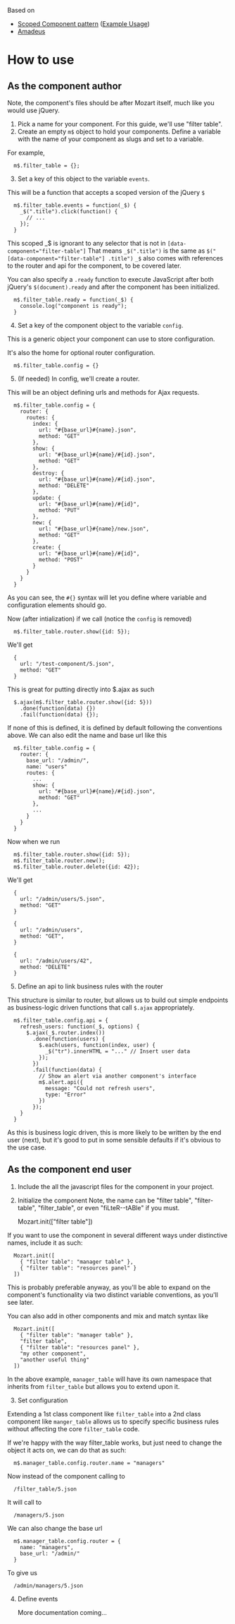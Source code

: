 Based on
 - [Scoped Component pattern](https://gist.github.com/adamjgrant/599530dab67db17c5b2d) ([Example Usage](http://codepen.io/ajkochanowicz/pen/pyeqpO))
 - [Amadeus](http://getkickstart.com/amadeus/)

# How to use

## As the component author

Note, the component's files should be after Mozart itself, much like you would
use jQuery.

1. Pick a name for your component. For this guide, we'll use "filter table".
2. Create an empty `m$` object to hold your components. Define a variable with the name of your component as slugs and set to a variable.

  For example,

      m$.filter_table = {};

3. Set a key of this object to the variable `events`.

  This will be a function that accepts a scoped version of the jQuery `$`

      m$.filter_table.events = function(_$) {
        _$(".title").click(function() {
          // ...  
        });
      }

  This scoped _$ is ignorant to any selector that is not in `[data-component="filter-table"]`
  That means `_$(".title")` is the same as `$("[data-component="filter-table"] .title")`
  `_$` also comes with references to the router and api for the component, to be covered later.

  You can also specify a `.ready` function to execute JavaScript after both jQuery's
  `$(document).ready` and after the component has been initialized.

      m$.filter_table.ready = function(_$) {
        console.log("component is ready");
      }

4. Set a key of the component object to the variable `config`.

  This is a generic object your component can use to store configuration.

  It's also the home for optional router configuration.

      m$.filter_table.config = {}

5. (If needed) In config, we'll create a router.

  This will be an object defining urls and methods for Ajax requests.

      m$.filter_table.config = {
        router: {
          routes: {
            index: {
              url: "#{base_url}#{name}.json",
              method: "GET"
            },
            show: {
              url: "#{base_url}#{name}/#{id}.json",
              method: "GET"
            },
            destroy: {
              url: "#{base_url}#{name}/#{id}.json",
              method: "DELETE"
            },
            update: {
              url: "#{base_url}#{name}/#{id}",
              method: "PUT"
            },
            new: {
              url: "#{base_url}#{name}/new.json",
              method: "GET"
            },
            create: {
              url: "#{base_url}#{name}/#{id}",
              method: "POST"
            }
          }
        }
      }

  As you can see, the `#{}` syntax will let you define where variable and configuration
   elements should go.

  Now (after intialization) if we call (notice the `config` is removed)

      m$.filter_table.router.show({id: 5});

  We'll get

      {
        url: "/test-component/5.json",
        method: "GET"
      }

  This is great for putting directly into $.ajax as such

      $.ajax(m$.filter_table.router.show({id: 5}))
        .done(function(data) {})
        .fail(function(data) {});

  If none of this is defined, it is defined by default following the conventions above.
  We can also edit the name and base url like this

      m$.filter_table.config = {
        router: {
          base_url: "/admin/",
          name: "users"
          routes: {
            ...
            show: {
              url: "#{base_url}#{name}/#{id}.json",
              method: "GET"
            },
            ...
          }
        }
      }

  Now when we run

      m$.filter_table.router.show({id: 5});
      m$.filter_table.router.new();
      m$.filter_table.router.delete({id: 42});     

  We'll get

      {
        url: "/admin/users/5.json",
        method: "GET"
      }

      {
        url: "/admin/users",
        method: "GET",
      }

      {
        url: "/admin/users/42",
        method: "DELETE"
      }

5. Define an api to link business rules with the router

  This structure is similar to router, but allows us to build out simple endpoints
  as business-logic driven functions that call `$.ajax` appropriately.

      m$.filter_table.config.api = {
        refresh_users: function(_$, options) {
          $.ajax(_$.router.index())
            .done(function(users) {
              $.each(users, function(index, user) {
                _$("tr").innerHTML = "..." // Insert user data
              });
            })
            .fail(function(data) {
              // Show an alert via another component's interface
              m$.alert.api({
                message: "Could not refresh users",
                type: "Error"
              })
            });
        }
      }

  As this is business logic driven, this is more likely to be written by the end
  user (next), but it's good to put in some sensible defaults if it's obvious to
  the use case.

## As the component end user

1. Include the all the javascript files for the component in your project.
2. Initialize the component
  Note, the name can be "filter table", "filter-table", "filter_table", or even
  "fiLteR--tABle" if you must.


      Mozart.init(["filter table"])

  If you want to use the component in several different ways under distinctive names,
  include it as such:

      Mozart.init([
        { "filter table": "manager table" },
        { "filter table": "resources panel" }
      ])

  This is probably preferable anyway, as you'll be able to expand on the component's
  functionality via two distinct variable conventions, as you'll see later.

  You can also add in other components and mix and match syntax like

      Mozart.init([
        { "filter table": "manager table" },
        "filter table",
        { "filter table": "resources panel" },
        "my other component",
        "another useful thing"
      ])

  In the above example, `manager_table` will have its own namespace that inherits from `filter_table` but allows you to extend upon it.

3. Set configuration

  Extending a 1st class component like `filter_table` into a 2nd class component like `manger_table` allows us to specify specific business rules without affecting the core `filter_table` code.

  If we're happy with the way filter_table works, but just need to change the object it acts on, we can do that as such:

      m$.manager_table.config.router.name = "managers"

  Now instead of the component calling to

      /filter_table/5.json

  It will call to

      /managers/5.json

  We can also change the base url

      m$.manager_table.config.router = {
        name: "managers",
        base_url: "/admin/"
      }

  To give us

      /admin/managers/5.json

4. Define events

      More documentation coming...
